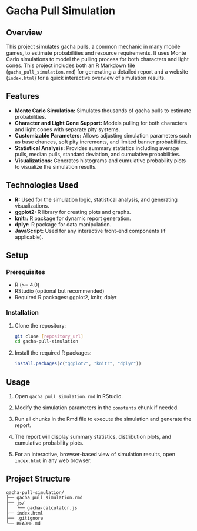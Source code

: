 # Gacha Pull Simulation

## Overview

This project simulates gacha pulls, a common mechanic in many mobile games, to estimate probabilities and resource requirements. It uses Monte Carlo simulations to model the pulling process for both characters and light cones. This project includes both an R Markdown file (`gacha_pull_simulation.rmd`) for generating a detailed report and a website (`index.html`) for a quick interactive overview of simulation results.

## Features

- **Monte Carlo Simulation:** Simulates thousands of gacha pulls to estimate probabilities.
- **Character and Light Cone Support:** Models pulling for both characters and light cones with separate pity systems.
- **Customizable Parameters:** Allows adjusting simulation parameters such as base chances, soft pity increments, and limited banner probabilities.
- **Statistical Analysis:** Provides summary statistics including average pulls, median pulls, standard deviation, and cumulative probabilities.
- **Visualizations:** Generates histograms and cumulative probability plots to visualize the simulation results.

## Technologies Used

- **R:** Used for the simulation logic, statistical analysis, and generating visualizations.
- **ggplot2:** R library for creating plots and graphs.
- **knitr:** R package for dynamic report generation.
- **dplyr:** R package for data manipulation.
- **JavaScript:** Used for any interactive front-end components (if applicable).

## Setup

### Prerequisites

- R (>= 4.0)
- RStudio (optional but recommended)
- Required R packages: ggplot2, knitr, dplyr

### Installation

1.  Clone the repository:

    ```bash
    git clone [repository_url]
    cd gacha-pull-simulation
    ```

2.  Install the required R packages:

    ```R
    install.packages(c("ggplot2", "knitr", "dplyr"))
    ```

## Usage

1.  Open `gacha_pull_simulation.rmd` in RStudio.

2.  Modify the simulation parameters in the `constants` chunk if needed.

3.  Run all chunks in the Rmd file to execute the simulation and generate the report.

4.  The report will display summary statistics, distribution plots, and cumulative probability plots.

5.  For an interactive, browser-based view of simulation results, open `index.html` in any web browser.

## Project Structure
```
gacha-pull-simulation/
├── gacha_pull_simulation.rmd
├── js/
│   └── gacha-calculator.js
├── index.html
├── .gitignore
└── README.md
```
